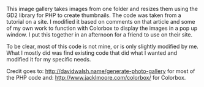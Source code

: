 This image gallery takes images from one folder and resizes them using the GD2
library for PHP to create thumbnails. The code was taken from a tutorial on a 
site. I modified it based on comments on that article and some of my own work 
to function with Colorbox to display the images in a pop up window. I put this 
together in an afternoon for a friend to use on their site.

To be clear, most of this code is not mine, or is only slightly modified by me.
What I mostly did was find existing code that did what I wanted and modified it
for my specific needs. 

Credit goes to: http://davidwalsh.name/generate-photo-gallery for most of the
PHP code and: http://www.jacklmoore.com/colorbox/ for Colorbox.